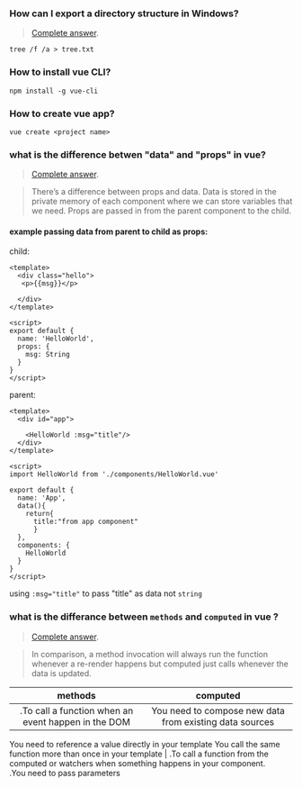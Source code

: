 
### How can I export a directory structure in Windows?

>[Complete answer](https://superuser.com/questions/258287/how-can-i-export-a-directory-structure-in-windows).
``` shell
tree /f /a > tree.txt
```

### How to install vue CLI?
``` shell
npm install -g vue-cli
```

### How to create vue app?
```shell
vue create <project name>
```

### what is the difference betwen "data" and "props" in vue?
> [Complete answer](https://medium.com/javascript-in-plain-english/different-between-props-and-data-in-vue-components-d571cfa078e4).

>There’s a difference between props and data. Data is stored in the private memory of each component where we can store variables that we need. Props are passed in from the parent component to the child.

#### example passing data from parent to child as props:

child:
```vue
<template>
  <div class="hello">
   <p>{{msg}}</p>

  </div>
</template>

<script>
export default {
  name: 'HelloWorld',
  props: {
    msg: String
  }
}
</script>

```

parent:

```vue
<template>
  <div id="app">
   
    <HelloWorld :msg="title"/>
  </div>
</template>

<script>
import HelloWorld from './components/HelloWorld.vue'

export default {
  name: 'App',
  data(){
    return{
      title:"from app component"
      }
  },
  components: {
    HelloWorld
  }
}
</script>
```

using `:msg="title"` to pass "title" as data not `string` 

### what is the differance between `methods` and `computed` in vue ?
>[Complete answer](https://medium.com/notonlycss/the-difference-between-computed-and-methods-in-vue-js-9cb05c59ed98).

>In comparison, a method invocation will always run the function whenever a re-render happens but computed just calls whenever the data is updated.

| methods                                                                                    | computed|
|:------------------------------------------------------------------------------------------:| :------:| 
| .To call a function when an event happen in the DOM                                        |You need to compose new data from existing data sources
You need to reference a value directly in your template
You call the same function more than once in your template         |
  .To call a function from the computed or watchers when something happens in your component.  
  .You need to pass parameters
